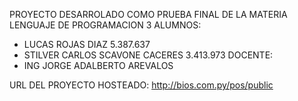 PROYECTO DESARROLADO COMO PRUEBA FINAL DE LA MATERIA LENGUAJE DE PROGRAMACION 3
ALUMNOS:
- LUCAS ROJAS DIAZ 5.387.637
- STILVER CARLOS SCAVONE CACERES 3.413.973
DOCENTE:
- ING JORGE ADALBERTO AREVALOS

URL DEL PROYECTO HOSTEADO: http://bios.com.py/pos/public
